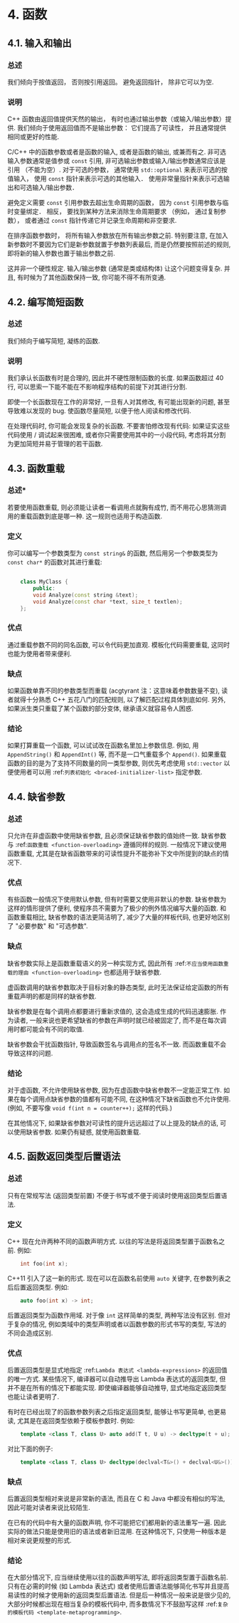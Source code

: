 # 4. 函数

## 4.1. 输入和输出

### 总述

我们倾向于按值返回， 否则按引用返回。 避免返回指针， 除非它可以为空. 

### 说明

C++ 函数由返回值提供天然的输出， 有时也通过输出参数（或输入/输出参数）提供. 我们倾向于使用返回值而不是输出参数： 它们提高了可读性， 并且通常提供相同或更好的性能. 

C/C++ 中的函数参数或者是函数的输入, 或者是函数的输出, 或兼而有之. 非可选输入参数通常是值参或 ``const`` 引用, 非可选输出参数或输入/输出参数通常应该是引用 （不能为空）. 对于可选的参数， 通常使用 ``std::optional`` 来表示可选的按值输入， 使用 ``const`` 指针来表示可选的其他输入． 使用非常量指针来表示可选输出和可选输入/输出参数．

避免定义需要 ``const`` 引用参数去超出生命周期的函数， 因为 ``const`` 引用参数与临时变量绑定． 相反， 要找到某种方法来消除生命周期要求 （例如， 通过复制参数）， 或者通过 ``const`` 指针传递它并记录生命周期和非空要求.

在排序函数参数时， 将所有输入参数放在所有输出参数之前. 特别要注意, 在加入新参数时不要因为它们是新参数就置于参数列表最后, 而是仍然要按照前述的规则, 即将新的输入参数也置于输出参数之前.

这并非一个硬性规定. 输入/输出参数 (通常是类或结构体) 让这个问题变得复杂. 并且, 有时候为了其他函数保持一致, 你可能不得不有所变通.

## 4.2. 编写简短函数

### 总述

我们倾向于编写简短, 凝练的函数.

### 说明

我们承认长函数有时是合理的, 因此并不硬性限制函数的长度. 如果函数超过 40 行, 可以思索一下能不能在不影响程序结构的前提下对其进行分割.

即使一个长函数现在工作的非常好, 一旦有人对其修改, 有可能出现新的问题, 甚至导致难以发现的 bug. 使函数尽量简短, 以便于他人阅读和修改代码.

在处理代码时, 你可能会发现复杂的长函数. 不要害怕修改现有代码: 如果证实这些代码使用 / 调试起来很困难, 或者你只需要使用其中的一小段代码, 考虑将其分割为更加简短并易于管理的若干函数.

## 4.3. 函数重载

### 总述*

若要使用函数重载, 则必须能让读者一看调用点就胸有成竹, 而不用花心思猜测调用的重载函数到底是哪一种. 这一规则也适用于构造函数.

### 定义

你可以编写一个参数类型为 ``const string&`` 的函数, 然后用另一个参数类型为 ``const char*`` 的函数对其进行重载:

```cpp

    class MyClass {
        public:
        void Analyze(const string &text);
        void Analyze(const char *text, size_t textlen);
    };
```

### 优点

通过重载参数不同的同名函数, 可以令代码更加直观. 模板化代码需要重载, 这同时也能为使用者带来便利.

### 缺点

如果函数单靠不同的参数类型而重载 (acgtyrant 注：这意味着参数数量不变), 读者就得十分熟悉 C++ 五花八门的匹配规则, 以了解匹配过程具体到底如何. 另外, 如果派生类只重载了某个函数的部分变体, 继承语义就容易令人困惑.

### 结论

如果打算重载一个函数, 可以试试改在函数名里加上参数信息. 例如, 用 ``AppendString()`` 和 ``AppendInt()`` 等, 而不是一口气重载多个 ``Append()``. 如果重载函数的目的是为了支持不同数量的同一类型参数, 则优先考虑使用 ``std::vector`` 以便使用者可以用 :ref:`列表初始化 <braced-initializer-list>` 指定参数.

## 4.4. 缺省参数

### 总述

只允许在非虚函数中使用缺省参数, 且必须保证缺省参数的值始终一致. 缺省参数与 :ref:`函数重载 <function-overloading>` 遵循同样的规则. 一般情况下建议使用函数重载, 尤其是在缺省函数带来的可读性提升不能弥补下文中所提到的缺点的情况下.

### 优点

有些函数一般情况下使用默认参数, 但有时需要又使用非默认的参数. 缺省参数为这样的情形提供了便利, 使程序员不需要为了极少的例外情况编写大量的函数. 和函数重载相比, 缺省参数的语法更简洁明了, 减少了大量的样板代码, 也更好地区别了 "必要参数" 和 "可选参数".

### 缺点

缺省参数实际上是函数重载语义的另一种实现方式, 因此所有 :ref:`不应当使用函数重载的理由 <function-overloading>` 也都适用于缺省参数.

虚函数调用的缺省参数取决于目标对象的静态类型, 此时无法保证给定函数的所有重载声明的都是同样的缺省参数.

缺省参数是在每个调用点都要进行重新求值的, 这会造成生成的代码迅速膨胀. 作为读者, 一般来说也更希望缺省的参数在声明时就已经被固定了, 而不是在每次调用时都可能会有不同的取值.

缺省参数会干扰函数指针, 导致函数签名与调用点的签名不一致. 而函数重载不会导致这样的问题.

### 结论

对于虚函数, 不允许使用缺省参数, 因为在虚函数中缺省参数不一定能正常工作. 如果在每个调用点缺省参数的值都有可能不同, 在这种情况下缺省函数也不允许使用. (例如, 不要写像 ``void f(int n = counter++);`` 这样的代码.)

在其他情况下, 如果缺省参数对可读性的提升远远超过了以上提及的缺点的话, 可以使用缺省参数. 如果仍有疑惑, 就使用函数重载.

## 4.5. 函数返回类型后置语法

### 总述

只有在常规写法 (返回类型前置) 不便于书写或不便于阅读时使用返回类型后置语法.

### 定义

C++ 现在允许两种不同的函数声明方式. 以往的写法是将返回类型置于函数名之前. 例如:

```cpp
    int foo(int x);
```

C++11 引入了这一新的形式. 现在可以在函数名前使用 ``auto`` 关键字, 在参数列表之后后置返回类型. 例如:

```cpp
    auto foo(int x) -> int;
```

后置返回类型为函数作用域. 对于像 ``int`` 这样简单的类型, 两种写法没有区别. 但对于复杂的情况, 例如类域中的类型声明或者以函数参数的形式书写的类型, 写法的不同会造成区别.

### 优点

后置返回类型是显式地指定 :ref:`Lambda 表达式 <lambda-expressions>` 的返回值的唯一方式. 某些情况下, 编译器可以自动推导出 Lambda 表达式的返回类型, 但并不是在所有的情况下都能实现. 即使编译器能够自动推导, 显式地指定返回类型也能让读者更明了.

有时在已经出现了的函数参数列表之后指定返回类型, 能够让书写更简单, 也更易读, 尤其是在返回类型依赖于模板参数时. 例如:

```cpp
    template <class T, class U> auto add(T t, U u) -> decltype(t + u);
```

对比下面的例子:

```cpp
    template <class T, class U> decltype(declval<T&>() + declval<U&>()) add(T t, U u);
```

### 缺点

后置返回类型相对来说是非常新的语法, 而且在 C 和 Java 中都没有相似的写法, 因此可能对读者来说比较陌生.

在已有的代码中有大量的函数声明, 你不可能把它们都用新的语法重写一遍. 因此实际的做法只能是使用旧的语法或者新旧混用. 在这种情况下, 只使用一种版本是相对来说更规整的形式.

### 结论

在大部分情况下, 应当继续使用以往的函数声明写法, 即将返回类型置于函数名前. 只有在必需的时候 (如 Lambda 表达式) 或者使用后置语法能够简化书写并且提高易读性的时候才使用新的返回类型后置语法. 但是后一种情况一般来说是很少见的, 大部分时候都出现在相当复杂的模板代码中, 而多数情况下不鼓励写这样 :ref:`复杂的模板代码 <template-metaprogramming>`.
